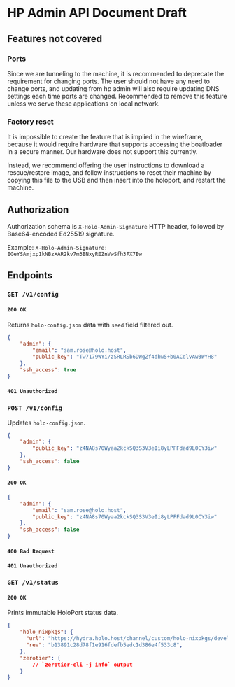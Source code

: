 # HP Admin API Document Draft

## Features not covered 

### Ports

Since we are tunneling to the machine, it is recommended to deprecate the
requirement for changing ports. The user should not have any need to change
ports, and updating from hp admin will also require updating DNS settings each
time ports are changed. Recommended to remove this feature unless we serve
these applications on local network.

### Factory reset

It is impossible to create the feature that is implied in the wireframe,
because it would require hardware that supports accessing the boatloader in a
secure manner. Our hardware does not support this currently.

Instead, we recommend offering the user instructions to download a
rescue/restore image, and follow instructions to reset their machine by copying
this file to the USB and then insert into the holoport, and restart the
machine.

## Authorization

Authorization schema is `X-Holo-Admin-Signature` HTTP header, followed by
Base64-encoded Ed25519 signature.

Example: `X-Holo-Admin-Signature: EGeYSAmjxp1kNBzXAR2kv7m3BNxyREZnVwSfh3FX7Ew`

## Endpoints

### `GET /v1/config`

#### `200 OK`

Returns `holo-config.json` data with `seed` field filtered out.

```json
{
    "admin": {
        "email": "sam.rose@holo.host",
        "public_key": "Tw7179WYi/zSRLRSb6DWgZf4dhw5+b0ACdlvAw3WYH8"
    },
    "ssh_access": true
}
```

#### `401 Unauthorized`

### `POST /v1/config`

Updates `holo-config.json`.

```json
{
    "admin": {
        "public_key": "z4NA8s70Wyaa2kckSQ3S3V3eIi8yLPFFdad9L0CY3iw"
    },
    "ssh_access": false
}
```

#### `200 OK`

```json
{
    "admin": {
        "email": "sam.rose@holo.host",
        "public_key": "z4NA8s70Wyaa2kckSQ3S3V3eIi8yLPFFdad9L0CY3iw"
    },
    "ssh_access": false
}
```

#### `400 Bad Request`
#### `401 Unauthorized`

### `GET /v1/status`

#### `200 OK`

Prints immutable HoloPort status data.

```json
{
    "holo_nixpkgs": {
      "url": "https://hydra.holo.host/channel/custom/holo-nixpkgs/develop/holo-nixpkgs",
      "rev": "b13891c28d78f1e916fdefb5edc1d386e4f533c8",
    },
    "zerotier": {
        // `zerotier-cli -j info` output
    }
}
